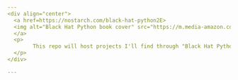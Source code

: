 ```yaml
---
<div align="center">
  <a href=https://nostarch.com/black-hat-python2E>
  <img alt="Black Hat Python book cover" src="https://m.media-amazon.com/images/I/91yDOwYAnWS._AC_UF1000,1000_QL80_.jpg" width="36%" height="36%"/>
  </a>
  <p>
        This repo will host projects I'll find through "Black Hat Python" by Justin Seitz and Tim Arnold.
  </p>
</div>

---
```

